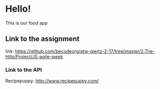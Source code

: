 # Hello! 

This is our food app

## Link to the assignment
link: https://github.com/becodeorg/atw-giertz-2-17/tree/master/2.The-Hills/Project/JS-agile-week

### Link to the API 
Recipepuppy: http://www.recipepuppy.com/
